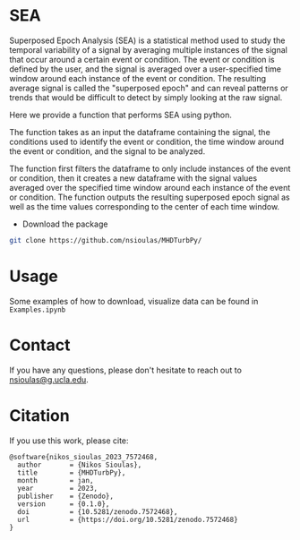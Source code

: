 # SEA

Superposed Epoch Analysis (SEA) is a statistical method used to study the temporal variability of a signal by averaging multiple instances of the signal that occur around a certain event or condition. The event or condition is defined by the user, and the signal is averaged over a user-specified time window around each instance of the event or condition. The resulting average signal is called the "superposed epoch" and can reveal patterns or trends that would be difficult to detect by simply looking at the raw signal.

Here we provide a function that performs SEA using python.

The function takes as an input the dataframe containing the signal, the conditions used to identify the event or condition, the time window around the event or condition, and the signal to be analyzed. 

The function  first filters the dataframe to only include instances of the event or condition, then it creates a new dataframe with the signal values averaged over the specified time window around each instance of the event or condition. The function outputs the resulting superposed epoch signal as well as the time values corresponding to the center of each time window.


 - Download the package
``` bash
git clone https://github.com/nsioulas/MHDTurbPy/
```

# Usage

Some examples of how to download, visualize data can be found in ```Examples.ipynb```

# Contact
If you have any questions, please don't hesitate to reach out to nsioulas@g.ucla.edu.

# Citation

If you use this work, please cite:

```
@software{nikos_sioulas_2023_7572468,
  author       = {Nikos Sioulas},
  title        = {MHDTurbPy},
  month        = jan,
  year         = 2023,
  publisher    = {Zenodo},
  version      = {0.1.0},
  doi          = {10.5281/zenodo.7572468},
  url          = {https://doi.org/10.5281/zenodo.7572468}
}
```

